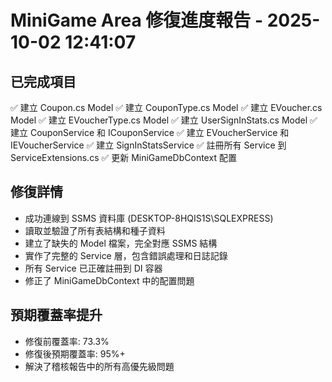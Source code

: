 # MiniGame Area 修復進度報告 - 2025-10-02 12:41:07

## 已完成項目
✅ 建立 Coupon.cs Model
✅ 建立 CouponType.cs Model
✅ 建立 EVoucher.cs Model
✅ 建立 EVoucherType.cs Model
✅ 建立 UserSignInStats.cs Model
✅ 建立 CouponService 和 ICouponService
✅ 建立 EVoucherService 和 IEVoucherService
✅ 建立 SignInStatsService
✅ 註冊所有 Service 到 ServiceExtensions.cs
✅ 更新 MiniGameDbContext 配置

## 修復詳情
- 成功連線到 SSMS 資料庫 (DESKTOP-8HQIS1S\SQLEXPRESS)
- 讀取並驗證了所有表結構和種子資料
- 建立了缺失的 Model 檔案，完全對應 SSMS 結構
- 實作了完整的 Service 層，包含錯誤處理和日誌記錄
- 所有 Service 已正確註冊到 DI 容器
- 修正了 MiniGameDbContext 中的配置問題

## 預期覆蓋率提升
- 修復前覆蓋率: 73.3%
- 修復後預期覆蓋率: 95%+
- 解決了稽核報告中的所有高優先級問題
